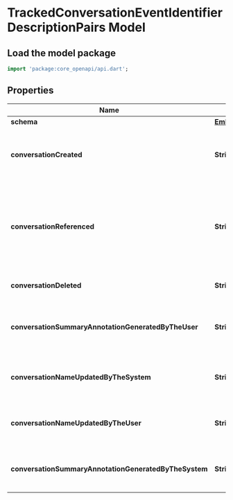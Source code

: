 # TrackedConversationEventIdentifierDescriptionPairs Model

## Load the model package
```dart
import 'package:core_openapi/api.dart';
```

## Properties
Name | Type | Description | Notes
------------ | ------------- | ------------- | -------------
**schema** | [**EmbeddedModelSchema**](EmbeddedModelSchema) |  | [optional] 
**conversationCreated** | **String** | The key value pair for an conversation being created. | [optional] 
**conversationReferenced** | **String** | This means that an conversation was view/used while the user was looking at the default view. | [optional] 
**conversationDeleted** | **String** | A conversation was deleted | [optional] 
**conversationSummaryAnnotationGeneratedByTheUser** | **String** | A conversation summary was generated by the user | [optional] 
**conversationNameUpdatedByTheSystem** | **String** | A conversation was renamed by the system | [optional] 
**conversationNameUpdatedByTheUser** | **String** | A conversation was renamed by the user | [optional] 
**conversationSummaryAnnotationGeneratedByTheSystem** | **String** | A conversation summary was generated | [optional] 




